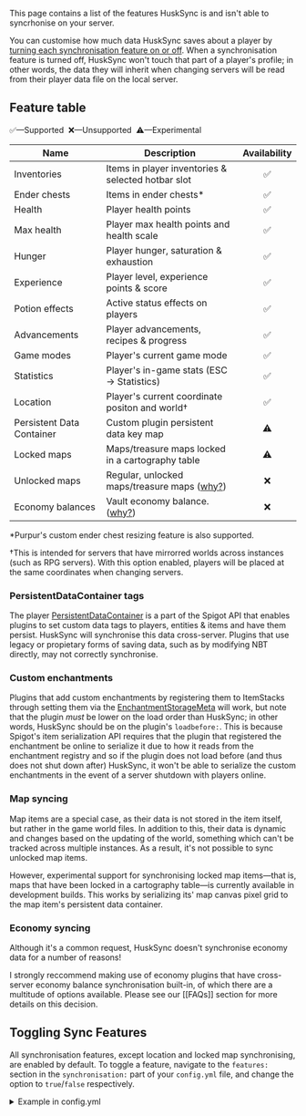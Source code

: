 This page contains a list of the features HuskSync is and isn't able to syncrhonise on your server.

You can customise how much data HuskSync saves about a player by [turning each synchronisation feature on or off](#toggling-sync-features). When a synchronisation feature is turned off, HuskSync won't touch that part of a player's profile; in other words, the data they will inherit when changing servers will be read from their player data file on the local server.

## Feature table
✅&mdash;Supported&nbsp; ❌&mdash;Unsupported&nbsp; ⚠️&mdash;Experimental

| Name                      | Description                                                 | Availability |
|---------------------------|-------------------------------------------------------------|:------------:|
| Inventories               | Items in player inventories & selected hotbar slot          |      ✅      |
| Ender chests              | Items in ender chests&midast;                               |      ✅      |
| Health                    | Player health points                                        |      ✅      |
| Max health                | Player max health points and health scale                   |      ✅      |
| Hunger                    | Player hunger, saturation & exhaustion                      |      ✅      |
| Experience                | Player level, experience points & score                     |      ✅      |
| Potion effects            | Active status effects on players                            |      ✅      |
| Advancements              | Player advancements, recipes & progress                     |      ✅      |
| Game modes                | Player's current game mode                                  |      ✅      |
| Statistics                | Player's in-game stats (ESC -> Statistics)                  |      ✅      |
| Location                  | Player's current coordinate positon and world&dagger;       |      ✅      |
| Persistent Data Container | Custom plugin persistent data key map                       |      ⚠️      |
| Locked maps               | Maps/treasure maps locked in a cartography table            |      ⚠️      |
| Unlocked maps             | Regular, unlocked maps/treasure maps ([why?](#map-syncing)) |      ❌      |
| Economy balances          | Vault economy balance. ([why?](#economy-syncing))           |      ❌      |

&midast;Purpur's custom ender chest resizing feature is also supported.

&dagger;This is intended for servers that have mirrorred worlds across instances (such as RPG servers). With this option enabled, players will be placed at the same coordinates when changing servers.

### PersistentDataContainer tags
The player [PersistentDataContainer](https://blog.jeff-media.com/persistent-data-container-the-better-alternative-to-nbt-tags/) is a part of the Spigot API that enables plugins to set custom data tags to players, entities & items and have them persist. HuskSync will synchronise this data cross-server. Plugins that use legacy or propietary forms of saving data, such as by modifying NBT directly, may not correctly synchronise.

### Custom enchantments
Plugins that add custom enchantments by registering them to ItemStacks through setting them via the [EnchantmentStorageMeta](https://hub.spigotmc.org/javadocs/spigot/org/bukkit/inventory/meta/EnchantmentStorageMeta.html) will work, but note that the plugin _must_ be lower on the load order than HuskSync; in other words, HuskSync should be on the plugin's `loadbefore:`. This is because Spigot's item serialization API requires that the plugin that registered the enchantment be online to serialize it due to how it reads from the enchantment registry and so if the plugin does not load before (and thus does not shut down after) HuskSync, it won't be able to serialize the custom enchantments in the event of a server shutdown with players online.

### Map syncing
Map items are a special case, as their data is not stored in the item itself, but rather in the game world files. In addition to this, their data is dynamic and changes based on the updating of the world, something which can't be tracked across multiple instances. As a result, it's not possible to sync unlocked map items. 

However, experimental support for synchronising locked map items&mdash;that is, maps that have been locked in a cartography table&mdash;is currently available in development builds. This works by serializing its' map canvas pixel grid to the map item's persistent data container.

### Economy syncing
Although it's a common request, HuskSync doesn't synchronise economy data for a number of reasons!

I strongly reccommend making use of economy plugins that have cross-server economy balance synchronisation built-in, of which there are a multitude of options available. Please see our [[FAQs]] section for more details on this decision.

## Toggling Sync Features
All synchronisation features, except location and locked map synchronising, are enabled by default. To toggle a feature, navigate to the `features:` section in the `synchronisation:` part of your `config.yml` file, and change the option to `true`/`false` respectively.

<details>
  <summary>Example in config.yml</summary>
  
  ```yaml
  synchronization:
    # ...
    features:
      inventories: true
      ender_chests: true
      health: true
      max_health: true
      hunger: true
      experience: true
      potion_effects: true
      advancements: true
      game_mode: true
      statistics: true
      persistent_data_container: false
      locked_maps: true
      location: false
    #...
  ```

</details>